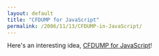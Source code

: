 ```yaml
---
layout: default
title: "CFDUMP for JavaScript"
permalink: /2006/11/13/CFDUMP-in-JavaScript/
---
```


Here's an interesting idea, <a href="http://www.netgrow.com.au/files/javascript_dump.cfm" target="_blank">CFDUMP for JavaScript</a>!